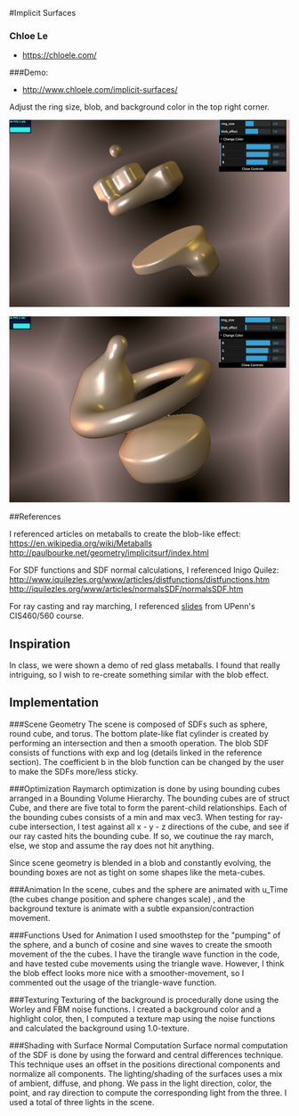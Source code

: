 #Implicit Surfaces

### Chloe Le
- https://chloele.com/

###Demo: 
- http://www.chloele.com/implicit-surfaces/

Adjust the ring size, blob, and background color in the top right corner.

![](DEMO1.png) 

![](DEMO2.png)

##References


I referenced articles on metaballs to create the blob-like effect:
https://en.wikipedia.org/wiki/Metaballs
http://paulbourke.net/geometry/implicitsurf/index.html

For SDF functions and SDF normal calculations, I referenced Inigo Quilez:
http://www.iquilezles.org/www/articles/distfunctions/distfunctions.htm
http://iquilezles.org/www/articles/normalsSDF/normalsSDF.htm

For ray casting and ray marching, I referenced [slides](https://docs.google.com/presentation/d/e/2PACX-1vSN5ntJISgdOXOSNyoHimSVKblnPnL-Nywd6aRPI-XPucX9CeqzIEGTjFTwvmjYUgCglTqgvyP1CpxZ/pub?start=false&loop=false&delayms=60000&slide=id.g27215b64c6_0_107
) from UPenn's CIS460/560 course.

## Inspiration
In class, we were shown a demo of red glass metaballs. I found that really intriguing, so I wish to re-create something similar with the blob effect. 

## Implementation

###Scene Geometry
The scene is composed of SDFs such as sphere, round cube, and torus. The bottom plate-like flat cylinder is created by performing an intersection and then a smooth operation. The blob SDF consists of functions with exp and log (details linked in the reference section). The coefficient b in the blob function can be changed by the user to make the SDFs more/less sticky. 

###Optimization
Raymarch optimization is done by using bounding cubes arranged in a Bounding Volume Hierarchy. The bounding cubes are of struct Cube, and there are five total to form the parent-child relationships. Each of the bounding cubes consists of a min and max vec3. When testing for ray-cube intersection, I test against all x - y - z directions of the cube, and see if our ray casted hits the bounding cube. If so, we coutinue the ray march, else, we stop and assume the ray does not hit anything.

Since scene geometry is blended in a blob and constantly evolving, the bounding boxes are not as tight on some shapes like the meta-cubes. 

###Animation
In the scene, cubes and the sphere are animated with u_Time (the cubes change position and sphere changes scale) , and the background texture is animate with a subtle expansion/contraction movement. 

###Functions Used for Animation
I used smoothstep for the "pumping" of the sphere, and a bunch of cosine and sine waves to create the smooth movement of the the cubes. I have the tirangle wave function in the code, and have tested cube movements using the triangle wave. However, I think the blob effect looks more nice with a smoother-movement, so I commented out the usage of the triangle-wave function. 

###Texturing
Texturing of the background is procedurally done using the Worley and FBM noise functions. I created a background color and a highlight color, then, I computed a texture map using the noise functions and calculated the background using 1.0-texture. 

###Shading with Surface Normal Computation
Surface normal computation of the SDF is done by using the forward and central differences technique. 
This technique uses an offset in the positions directional components and normalize all components. 
The lighting/shading of the surfaces uses a mix of ambient, diffuse, and phong. We pass in the light direction, color, the point, and ray direction to compute the corresponding light from the three. 
I used a total of three lights in the scene. 

